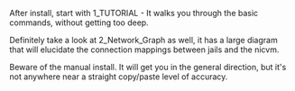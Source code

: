 After install, start with 1_TUTORIAL  -  It walks you through the basic commands, without getting too deep. 

Definitely take a look at 2_Network_Graph as well, it has a large diagram that will elucidate the connection mappings between jails and the nicvm. 

Beware of the manual install. It will get you in the general direction, but it's not anywhere near a straight copy/paste level of accuracy.

